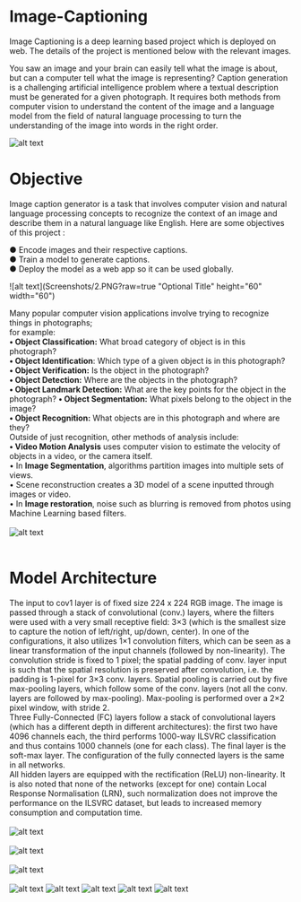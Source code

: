 # Image-Captioning
Image Captioning is a deep learning based project which is deployed on web.
The details of the project is mentioned below with the relevant images.

You saw an image and your brain can easily tell what the image is about, but can a 
computer tell what the image is representing?
Caption generation is a challenging artificial intelligence problem where a textual 
description must be generated for a given photograph. It requires both methods from 
computer vision to understand the content of the image and a language model from the 
field of natural language processing to turn the understanding of the image into words in 
the right order.

<!-- <img src="https://github.com/work-mohit/Image-Captioning/blob/master/Screenshots/1.PNG" width="500" height="200"> -->
![alt text](Screenshots/1.PNG?raw=true "Optional Title")
<br>
# Objective
Image caption generator is a task that involves computer vision and natural language 
processing concepts to recognize the context of an image and describe them in a natural 
language like English. Here are some objectives of this project :

● Encode images and their respective captions.<br>
● Train a model to generate captions.<br>
● Deploy the model as a web app so it can be used globally.<br>

![alt text](Screenshots/2.PNG?raw=true "Optional Title" height="60" width="60")


Many popular computer vision applications involve trying to recognize things in 
photographs; <br>for example:<br>
<b>• Object Classification:</b> What broad category of object is in this photograph?<br>
<b>• Object Identification</b>: Which type of a given object is in this photograph?<br>
<b>• Object Verification:</b> Is the object in the photograph?<br>
<b>• Object Detection:</b> Where are the objects in the photograph?<br>
<b>• Object Landmark Detection:</b> What are the key points for the object in the 
photograph?
<b>• Object Segmentation:</b> What pixels belong to the object in the image?<br>
<b>• Object Recognition:</b> What objects are in this photograph and where are they?<br>
Outside of just recognition, other methods of analysis include:<br>
<b>• Video Motion Analysis</b> uses computer vision to estimate the velocity of objects in a 
video, or the camera itself.<br>
• In <b>Image Segmentation</b>, algorithms partition images into multiple sets of views.<br>
• Scene reconstruction creates a 3D model of a scene inputted through images or 
video.<br>
• In <b>Image restoration</b>, noise such as blurring is removed from photos using 
Machine Learning based filters.
<br>
<br>
![alt text](Screenshots/comp_task.png?raw=true "Optional Title")
<br><br>

# Model Architecture

The input to cov1 layer is of fixed size 224 x 224 RGB image. The image is passed 
through a stack of convolutional (conv.) layers, where the filters were used with a very small 
receptive field: 3×3 (which is the smallest size to capture the notion of left/right, up/down, 
center). In one of the configurations, it also utilizes 1×1 convolution filters, which can be seen 
as a linear transformation of the input channels (followed by non-linearity). The convolution 
stride is fixed to 1 pixel; the spatial padding of conv. layer input is such that the spatial 
resolution is preserved after convolution, i.e. the padding is 1-pixel for 3×3 conv. layers. 
Spatial pooling is carried out by five max-pooling layers, which follow some of the conv.
layers (not all the conv. layers are followed by max-pooling). Max-pooling is performed over 
a 2×2 pixel window, with stride 2.<br>
Three Fully-Connected (FC) layers follow a stack of convolutional layers (which has a 
different depth in different architectures): the first two have 4096 channels each, the third 
performs 1000-way ILSVRC classification and thus contains 1000 channels (one for each 
class). The final layer is the soft-max layer. The configuration of the fully connected layers is 
the same in all networks.<br>
All hidden layers are equipped with the rectification (ReLU) non-linearity. It is also 
noted that none of the networks (except for one) contain Local Response Normalisation 
(LRN), such normalization does not improve the performance on the ILSVRC dataset, but 
leads to increased memory consumption and computation time.
<br><br>
![alt text](Screenshots/vgg_arch.png?raw=true "Optional Title")
<br><br>
![alt text](Screenshots/lstm.png?raw=true "Optional Title")
<br><br>
![alt text](Screenshots/3.png?raw=true "Optional Title")
<br><br>
![alt text](Screenshots/4.png?raw=true "Optional Title")
![alt text](Screenshots/5.png?raw=true "Optional Title")
![alt text](Screenshots/6.png?raw=true "Optional Title")
![alt text](Screenshots/7.png?raw=true "Optional Title")
![alt text](Screenshots/8.png?raw=true "Optional Title")
